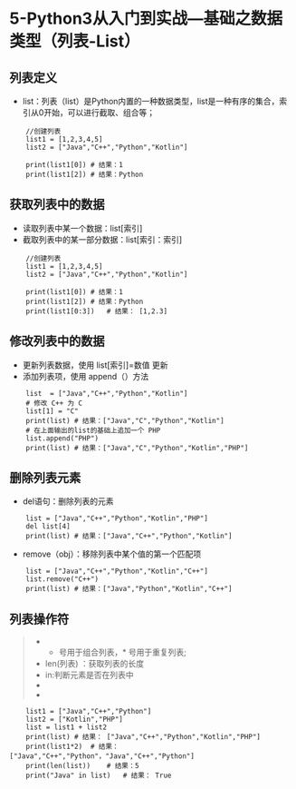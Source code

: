 # 5-Python3从入门到实战—基础之数据类型（列表-List）
## 列表定义
* list：列表（list）是Python内置的一种数据类型，list是一种有序的集合，索引从0开始，可以进行截取、组合等；
```
    //创建列表
    list1 = [1,2,3,4,5]
    list2 = ["Java","C++","Python","Kotlin"]
    
    print(list1[0]) # 结果：1
    print(list1[2]) # 结果：Python
```

## 获取列表中的数据
* 读取列表中某一个数据：list[索引]
* 截取列表中的某一部分数据：list[索引：索引]
```
    //创建列表
    list1 = [1,2,3,4,5]
    list2 = ["Java","C++","Python","Kotlin"]
    
    print(list1[0]) # 结果：1
    print(list1[2]) # 结果：Python
    print(list1[0:3])   # 结果： [1,2.3]
```
## 修改列表中的数据
* 更新列表数据，使用 list[索引]=数值 更新
* 添加列表项，使用 append（）方法
```
    list  = ["Java","C++","Python","Kotlin"]
    # 修改 C++ 为 C
    list[1] = "C"
    print(list) # 结果：["Java","C","Python","Kotlin"]
    # 在上面输出的list的基础上追加一个 PHP
    list.append("PHP")
    print(list) # 结果：["Java","C","Python","Kotlin","PHP"]
```

## 删除列表元素
* del语句：删除列表的元素
```
    list = ["Java","C++","Python","Kotlin","PHP"]
    del list[4] 
    print(list) # 结果：["Java","C++","Python","Kotlin"]
```
* remove（obj）：移除列表中某个值的第一个匹配项
```
    list = ["Java","C++","Python","Kotlin","C++"]
    list.remove("C++")
    print(list) # 结果：["Java","Python","Kotlin","C++"]
```

## 列表操作符
>* + 号用于组合列表，* 号用于重复列表;
>* len(列表) ：获取列表的长度
>* in:判断元素是否在列表中
>* 
>* 
```
    list1 = ["Java","C++","Python"]
    list2 = ["Kotlin","PHP"]
    list = list1 + list2
    print(list) # 结果： ["Java","C++","Python","Kotlin","PHP"]
    print(list1*2)  # 结果：["Java","C++","Python"，"Java","C++","Python"]
    print(len(list))    # 结果：5
    print("Java" in list)   # 结果： True
```
